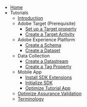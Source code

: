 <!-- Documentation/tutorials/_sidebar.md -->

- [Home](/)
- Tutorials
    - [Introduction](/tutorials/README.md)
    - Adobe Target (Prerequisite)
        - [Set up a Target property](/tutorials/setup/setup-target-property.md)
        - [Create a Target Activity](/tutorials/setup/create-target-activity.md)
    - Adobe Experience Platform
        - [Create a Schema](/tutorials/setup/create-schema.md)
        - [Create a Dataset](/tutorials/setup/create-dataset.md)
    - Data Collection
        - [Create a Datastream](/tutorials/setup/create-datastream.md)
        - [Create a Tag Property](/tutorials/setup/create-tag-property.md)
    - Mobile App
        - [Install SDK Extensions](/tutorials/mobile-app/install-sdk-extensions.md)
        - [Initialize SDK](/tutorials/mobile-app/init-sdk.md)
        - [Optimize Tutorial App](/tutorials/mobile-app/optimize-tutorial-app.md)
    - [Optimize Assurance Validation](/tutorials/assurance-validation.md)
    - [Terminology](/tutorials/terminology.md)
